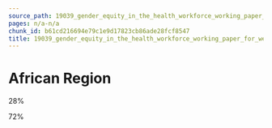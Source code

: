 ```yaml
---
source_path: 19039_gender_equity_in_the_health_workforce_working_paper_for_web_pdf.md
pages: n/a-n/a
chunk_id: b61cd216694e79c1e9d17823cb86ade28fcf8547
title: 19039_gender_equity_in_the_health_workforce_working_paper_for_web_pdf
---
```

# African Region

28%

72%
